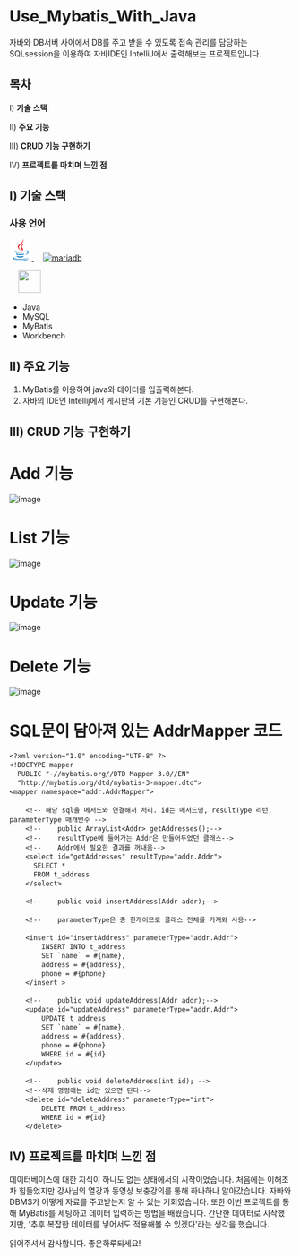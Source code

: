# Use_Mybatis_With_Java

자바와 DB서버 사이에서 DB를 주고 받을 수 있도록 접속 관리를 담당하는 SQLsession을 이용하여 자바IDE인 IntelliJ에서 출력해보는 프로젝트입니다.
 
## 목차

Ⅰ) **기술 스택**

Ⅱ) **주요 기능**

Ⅲ) **CRUD 기능 구현하기**

Ⅳ) **프로젝트를 마치며 느낀 점**


## Ⅰ) 기술 스택

### 사용 언어

<p align="left"> <a href="https://www.java.com" target="_blank" rel="noreferrer"> <img src="https://raw.githubusercontent.com/devicons/devicon/master/icons/java/java-original.svg" alt="java" width="40" height="40"/> </a> &nbsp;&nbsp;&nbsp;
<a href="https://mariadb.org/" target="_blank" rel="noreferrer"> <img src="https://www.vectorlogo.zone/logos/mariadb/mariadb-icon.svg" alt="mariadb" width="40" height="40"/> </a> </p> &nbsp;&nbsp;&nbsp;
<a href="https://mybatis.org/" target="_blank" rel="noreferrer"> <img src="![image](https://github.com/Jincheol-11/Use_Mybatis_With_Java/assets/145963704/c610a576-9dfe-4649-9a5c-bf2db10df81f)
 alt="mybatis" width="40" height="40"/> </a> </p>


- Java
- MySQL
- MyBatis
- Workbench


## Ⅱ) 주요 기능

1. MyBatis를 이용하여 java와 데이터를 입출력해본다.
2. 자바의 IDE인 Intellij에서 게시판의 기본 기능인 CRUD를 구현해본다.

## Ⅲ) CRUD 기능 구현하기
# Add 기능
![image](https://github.com/Jincheol-11/Use_Mybatis_With_Java/assets/145963704/5f37aaf5-cca4-45ee-a277-c72e6b563acb)

# List 기능
![image](https://github.com/Jincheol-11/Use_Mybatis_With_Java/assets/145963704/807c3419-a540-4958-b5e4-928371e91b10)

# Update 기능
![image](https://github.com/Jincheol-11/Use_Mybatis_With_Java/assets/145963704/be351eec-9e7b-472c-ac36-690eff6eda81)

# Delete 기능
![image](https://github.com/Jincheol-11/Use_Mybatis_With_Java/assets/145963704/29065c0c-89a7-4b27-bf89-5847e6e5cddb)

# SQL문이 담아져 있는 AddrMapper 코드
```
<?xml version="1.0" encoding="UTF-8" ?>
<!DOCTYPE mapper
  PUBLIC "-//mybatis.org//DTD Mapper 3.0//EN"
  "http://mybatis.org/dtd/mybatis-3-mapper.dtd">
<mapper namespace="addr.AddrMapper">

	<!-- 해당 sql을 메서드와 연결해서 처리. id는 메서드명, resultType 리턴, parameterType 매개변수 -->
	<!--	public ArrayList<Addr> getAddresses();-->
	<!--	resultType에 들어가는 Addr은 만들어두었던 클래스-->
	<!--	Addr에서 필요한 결과를 꺼내옴-->
    <select id="getAddresses" resultType="addr.Addr">
      SELECT *
      FROM t_address
    </select>

	<!--	public void insertAddress(Addr addr);-->

	<!--	parameterType은 총 한개이므로 클래스 전체를 가져와 사용-->

    <insert id="insertAddress" parameterType="addr.Addr">
    	INSERT INTO t_address
    	SET `name` = #{name},
    	address = #{address},
    	phone = #{phone}
    </insert >

	<!--	public void updateAddress(Addr addr);-->
	<update id="updateAddress" parameterType="addr.Addr">
  		UPDATE t_address
  		SET `name` = #{name},
    	address = #{address},
    	phone = #{phone}
    	WHERE id = #{id}
  	</update>

	<!--	public void deleteAddress(int id); -->
	<!--삭제 명령에는 id만 있으면 된다-->
	<delete id="deleteAddress" parameterType="int">
  		DELETE FROM t_address
  		WHERE id = #{id}
  	</delete>
```
</mapper>

## Ⅳ) 프로젝트를 마치며 느낀 점

데이터베이스에 대한 지식이 하나도 없는 상태에서의 시작이었습니다. 처음에는 이해조차 힘들었지만 강사님의 열강과 동영상 보충강의를 통해 하나하나 알아갔습니다.
자바와 DBMS가 어떻게 자료를 주고받는지 알 수 있는 기회였습니다. 또한 이번 프로젝트를 통해 MyBatis를 세팅하고 데이터 입력하는 방법을 배웠습니다.
간단한 데이터로 시작했지만, '추후 복잡한 데이터를 넣어서도 적용해볼 수 있겠다'라는 생각을 했습니다.

읽어주셔서 감사합니다. 좋은하루되세요!
